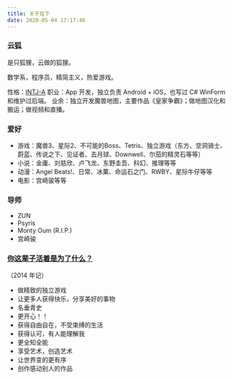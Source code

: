 ```yaml
---
title: 关于在下
date: 2020-05-04 17:17:46
---
```


### 云狐

是只狐狸，云做的狐狸。

数学系，程序员，精简主义，热爱游戏。

性格：[INTJ-A](https://www.16personalities.com/profiles/dcde81c65840a)
职业：App 开发，独立负责 Android + iOS，也写过 C# WinForm 和维护过后端。
业余：独立开发魔兽地图，主要作品《皇家争霸》；做地图汉化和搬运；做视频和直播。

### 爱好

- 游戏：魔兽3、星际2、不可能的Boss、Tetris、独立游戏（东方、空洞骑士、蔚蓝、传说之下、见证者、去月球、Downwell、尔茄的精灵石等等）
- 小说：金庸、刘慈欣、卢飞龙、东野圭吾、科幻、推理等等
- 动漫：Angel Beats!、日常、冰菓、命运石之门、RWBY、星际牛仔等等
- 电影：宫崎骏等等

### 导师

- ZUN
- Psyris
- Monty Oum (R.I.P.)
- 宫崎骏

### [你这辈子活着是为了什么？](https://www.zhihu.com/question/20054842/answer/14239275)

（2014 年记）

- 做精致的独立游戏
- 让更多人获得快乐，分享美好的事物
- 名垂青史
- 更开心！！
- 获得自由自在，不受束缚的生活
- 获得认可，有人能理解我
- 更全知全能
- 享受艺术，创造艺术
- 让世界变的更有序
- 创作感动别人的作品

